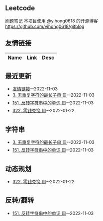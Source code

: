 ## Leetcode
刷题笔记
本项目使用 @yihong0618 的开源博客 https://github.com/yihong0618/gitblog
## 友情链接
| Name | Link | Desc | 
 | ---- | ---- | ---- |
## 最近更新
- [友情链接](https://github.com/imtsingyun/LeetCode/issues/4)--2022-11-03
- [3. 无重复字符的最长子串 🟨](https://github.com/imtsingyun/LeetCode/issues/3)--2022-11-03
- [151. 反转字符串中的单词  🟨](https://github.com/imtsingyun/LeetCode/issues/2)--2022-11-03
- [322. 零钱兑换 🟨](https://github.com/imtsingyun/LeetCode/issues/1)--2022-01-22
## 字符串
- [3. 无重复字符的最长子串 🟨](https://github.com/imtsingyun/LeetCode/issues/3)--2022-11-03
- [151. 反转字符串中的单词  🟨](https://github.com/imtsingyun/LeetCode/issues/2)--2022-11-03
## 动态规划
- [322. 零钱兑换 🟨](https://github.com/imtsingyun/LeetCode/issues/1)--2022-01-22
## 反转/翻转
- [151. 反转字符串中的单词  🟨](https://github.com/imtsingyun/LeetCode/issues/2)--2022-11-03

